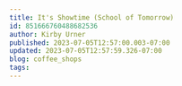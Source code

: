 ```yaml
---
title: It's Showtime (School of Tomorrow)
id: 851666760488682536
author: Kirby Urner
published: 2023-07-05T12:57:00.003-07:00
updated: 2023-07-05T12:57:59.326-07:00
blog: coffee_shops
tags: 
---
```


